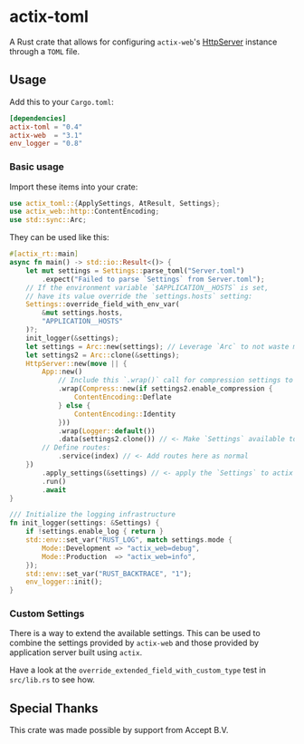# actix-toml

A Rust crate that allows for configuring `actix-web`'s [HttpServer](https://docs.rs/actix-web/3.2.0/actix_web/struct.HttpServer.html) instance through a `TOML` file.

## Usage

Add this to your `Cargo.toml`:

``` toml
[dependencies]
actix-toml = "0.4"
actix-web  = "3.1"
env_logger = "0.8"
```

### Basic usage

Import these items into your crate:

``` rust
use actix_toml::{ApplySettings, AtResult, Settings};
use actix_web::http::ContentEncoding;
use std::sync::Arc;
```

They can be used like this:
``` rust
#[actix_rt::main]
async fn main() -> std::io::Result<()> {
    let mut settings = Settings::parse_toml("Server.toml")
        .expect("Failed to parse `Settings` from Server.toml");
    // If the environment variable `$APPLICATION__HOSTS` is set,
    // have its value override the `settings.hosts` setting:
    Settings::override_field_with_env_var(
        &mut settings.hosts,
        "APPLICATION__HOSTS"
    )?;
    init_logger(&settings);
    let settings = Arc::new(settings); // Leverage `Arc` to not waste memory
    let settings2 = Arc::clone(&settings);
    HttpServer::new(move || {
        App::new()
            // Include this `.wrap()` call for compression settings to take effect:
            .wrap(Compress::new(if settings2.enable_compression {
                ContentEncoding::Deflate
            } else {
                ContentEncoding::Identity
            }))
            .wrap(Logger::default())
            .data(settings2.clone()) // <- Make `Settings` available to handlers
        // Define routes:
            .service(index) // <- Add routes here as normal
    })
        .apply_settings(&settings) // <- apply the `Settings` to actix's `HttpServer`
        .run()
        .await
}

/// Initialize the logging infrastructure
fn init_logger(settings: &Settings) {
    if !settings.enable_log { return }
    std::env::set_var("RUST_LOG", match settings.mode {
        Mode::Development => "actix_web=debug",
        Mode::Production  => "actix_web=info",
    });
    std::env::set_var("RUST_BACKTRACE", "1");
    env_logger::init();
}
```


### Custom Settings

There is a way to extend the available settings.  This can be used to combine
the settings provided by `actix-web` and those provided by application server
built using `actix`.

Have a look at the `override_extended_field_with_custom_type` test
in `src/lib.rs` to see how.


## Special Thanks

This crate was made possible by support from Accept B.V.
